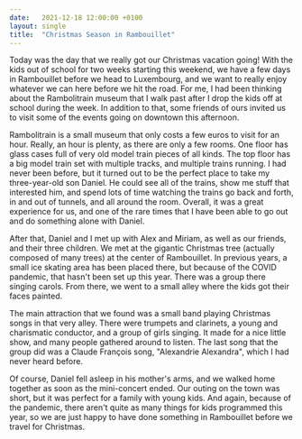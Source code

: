 ```yaml
---
date:   2021-12-18 12:00:00 +0100
layout: single
title:  "Christmas Season in Rambouillet"
---
```

Today was the day that we really got our Christmas vacation going! With the kids out of school for two weeks starting this weekend, we have a few days in Rambouillet before we head to Luxembourg, and we want to really enjoy whatever we can here before we hit the road. For me, I had been thinking about the Rambolitrain museum that I walk past after I drop the kids off at school during the week. In addition to that, some friends of ours invited us to visit some of the events going on downtown this afternoon.

Rambolitrain is a small museum that only costs a few euros to visit for an hour. Really, an hour is plenty, as there are only a few rooms. One floor has glass cases full of very old model train pieces of all kinds. The top floor has a big model train set with multiple tracks, and multiple trains running. I had never been before, but it turned out to be the perfect place to take my three-year-old son Daniel. He could see all of the trains, show me stuff that interested him, and spend lots of time watching the trains go back and forth, in and out of tunnels, and all around the room. Overall, it was a great experience for us, and one of the rare times that I have been able to go out and do something alone with Daniel.

After that, Daniel and I met up with Alex and Miriam, as well as our friends, and their three children. We met at the gigantic Christmas tree (actually composed of many trees) at the center of Rambouillet. In previous years, a small ice skating area has been placed there, but because of the COVID pandemic, that hasn't been set up this year. There was a group there singing carols. From there, we went to a small alley where the kids got their faces painted.

The main attraction that we found was a small band playing Christmas songs in that very alley. There were trumpets and clarinets, a young and charismatic conductor, and a group of girls singing. It made for a nice little show, and many people gathered around to listen. The last song that the group did was a Claude François song, "Alexandrie Alexandra", which I had never heard before.

Of course, Daniel fell asleep in his mother's arms, and we walked home together as soon as the mini-concert ended. Our outing on the town was short, but it was perfect for a family with young kids. And again, because of the pandemic, there aren't quite as many things for kids programmed this year, so we are just happy to have done something in Rambouillet before we travel for Christmas.